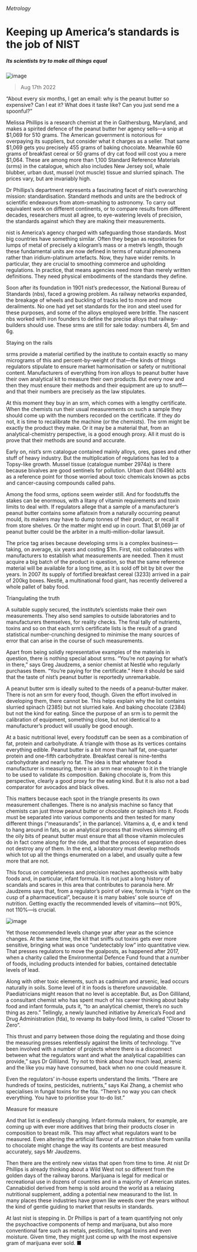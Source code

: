 ###### Metrology
# Keeping up America’s standards is the job of NIST 
##### Its scientists try to make all things equal 
![image](images/20220820_STD001.jpg) 
> Aug 17th 2022 
“About every six months, I get an email: why is the peanut butter so expensive? Can I eat it? What does it taste like? Can you just send me a spoonful?” 
Melissa Phillips is a research chemist at the  in Gaithersburg, Maryland, and makes a spirited defence of the peanut butter her agency sells—a snip at $1,069 for 510 grams. The American government is notorious for overpaying its suppliers, but consider what it charges as a seller. That same $1,069 gets you precisely 455 grams of baking chocolate. Meanwhile 60 grams of breakfast cereal or 50 grams of dry cat food will cost you a mere $1,064. These are among more than 1,100 Standard Reference Materials (srms) in the catalogue, which also includes New Jersey soil, whale blubber, urban dust, mussel (not muscle) tissue and slurried spinach. The prices vary, but are invariably high.
Dr Phillips’s department represents a fascinating facet of nist’s overarching mission: standardisation. Standard methods and units are the bedrock of scientific endeavours from atom-smashing to astronomy. To carry out equivalent work on different continents, or to compare results from different decades, researchers must all agree, to eye-watering levels of precision, the standards against which they are making their measurements.
nist is America’s agency charged with safeguarding those standards. Most big countries have something similar. Often they began as repositories for lumps of metal of precisely a kilogram’s mass or a metre’s length, though these fundamental units are now defined in terms of natural phenomena rather than iridium-platinum artefacts. Now, they have wider remits. In particular, they are crucial to smoothing commerce and upholding regulations. In practice, that means agencies need more than merely written definitions. They need physical embodiments of the standards they define.
Soon after its foundation in 1901 nist’s predecessor, the National Bureau of Standards (nbs), faced a growing problem. As railway networks expanded, the breakage of wheels and buckling of tracks led to more and more derailments. No one had yet set standards for the iron and steel used for these purposes, and some of the alloys employed were brittle. The nascent nbs worked with iron founders to define the precise alloys that railway-builders should use. These srms are still for sale today: numbers 4l, 5m and 6g.
Staying on the rails
srms provide a material certified by the institute to contain exactly so many micrograms of this and percent-by-weight of that—the kinds of things regulators stipulate to ensure market harmonisation or safety or nutritional content. Manufacturers of everything from iron alloys to peanut butter have their own analytical kit to measure their own products. But every now and then they must ensure their methods and their equipment are up to snuff—and that their numbers are precisely as the law stipulates. 
At this moment they buy in an srm, which comes with a lengthy certificate. When the chemists run their usual measurements on such a sample they should come up with the numbers recorded on the certificate. If they do not, it is time to recalibrate the machine (or the chemists). The srm might be exactly the product they make. Or it may be a material that, from an analytical-chemistry perspective, is a good enough proxy. All it must do is prove that their methods are sound and accurate.
Early on, nist’s srm catalogue contained mainly alloys, ores, gases and other stuff of heavy industry. But the multiplication of regulations has led to a Topsy-like growth. Mussel tissue (catalogue number 2974a) is there because bivalves are good sentinels for pollution. Urban dust (1649b) acts as a reference point for those worried about toxic chemicals known as pcbs and cancer-causing compounds called pahs. 
Among the food srms, options seem weirder still. And for foodstuffs the stakes can be enormous, with a litany of vitamin requirements and toxin limits to deal with. If regulators allege that a sample of a manufacturer’s peanut butter contains some aflatoxin from a naturally occurring peanut mould, its makers may have to dump tonnes of their product, or recall it from store shelves. Or the matter might end up in court. That $1,069 jar of peanut butter could be the arbiter in a multi-million-dollar lawsuit.
The price tag arises because developing srms is a complex business—taking, on average, six years and costing $1m. First, nist collaborates with manufacturers to establish what measurements are needed. Then it must acquire a big batch of the product in question, so that the same reference material will be available for a long time, as it is sold off bit by bit over the years. In 2007 its supply of fortified breakfast cereal (3233) arrived in a pair of 200kg boxes. Nestlé, a multinational food giant, has recently delivered a whole pallet of baby food. 
Triangulating the truth
A suitable supply secured, the institute’s scientists make their own measurements. They also send samples to outside laboratories and to manufacturers themselves, for reality checks. The final tally of nutrients, toxins and so on that each srm’s certificate lists is the result of a grand statistical number-crunching designed to minimise the many sources of error that can arise in the course of such measurements. 
Apart from being solidly representative examples of the materials in question, there is nothing special about srms. “You’re not paying for what’s in there,” says Greg Jaudzems, a senior chemist at Nestlé who regularly purchases them. “You’re paying for the certificate.” Here it should be said that the taste of nist’s peanut butter is reportedly unremarkable.
A peanut butter srm is ideally suited to the needs of a peanut-butter maker. There is not an srm for every food, though. Given the effort involved in developing them, there cannot be. This helps explain why the list contains slurried spinach (2385) but not slurried kale. And baking chocolate (2384) but not the kind for eating. Since the purpose of an srm is to permit the calibration of equipment, something close, but not identical to a manufacturer’s product will usually be good enough.
At a basic nutritional level, every foodstuff can be seen as a combination of fat, protein and carbohydrate. A triangle with those as its vertices contains everything edible. Peanut butter is a bit more than half fat, one-quarter protein and one-fifth carbohydrate. Breakfast cereal is nine-tenths carbohydrate and nearly no fat. The idea is that whatever food a manufacturer is measuring, there is an srm near enough to it in the triangle to be used to validate its composition. Baking chocolate is, from this perspective, clearly a good proxy for the eating kind. But it is also not a bad comparator for avocados and black olives.
This matters because each spot in the triangle presents its own measurement challenges. There is no analysis machine so fancy that chemists can just throw peanut butter or chocolate or spinach into it. Foods must be separated into various components and then tested for many different things (“measurands”, in the parlance). Vitamins a, d, e and k tend to hang around in fats, so an analytical process that involves skimming off the oily bits of peanut butter must ensure that all those vitamin molecules do in fact come along for the ride, and that the process of separation does not destroy any of them. In the end, a laboratory must develop methods which tot up all the things enumerated on a label, and usually quite a few more that are not. 
This focus on completeness and precision reaches apotheosis with baby foods and, in particular, infant formula. It is not just a long history of scandals and scares in this area that contributes to paranoia here. Mr Jaudzems says that, from a regulator’s point of view, formula is “right on the cusp of a pharmaceutical”, because it is many babies’ sole source of nutrition. Getting exactly the recommended levels of vitamins—not 90%, not 110%—is crucial.
![image](images/20220820_STD002.jpg) 

Yet those recommended levels change year after year as the science changes. At the same time, the kit that sniffs out toxins gets ever more sensitive, bringing what was once “undetectably low” into quantitative view. That presses regulators to move the goalposts, as happened after 2017, when a charity called the Environmental Defence Fund found that a number of foods, including products intended for babies, contained detectable levels of lead.
Along with other toxic elements, such as cadmium and arsenic, lead occurs naturally in soils. Some level of it in foods is therefore unavoidable. Paediatricians might reason that no level is acceptable. But, as Don Gilliland, a consultant chemist who has spent much of his career thinking about baby food and infant formula, puts it, “to an analytical chemist, there’s no such thing as zero.” Tellingly, a newly launched initiative by America’s Food and Drug Administration (fda), to revamp its baby-food limits, is called “Closer to Zero”.
This thrust and parry between those doing the regulating and those doing the measuring presses relentlessly against the limits of technology. “I‘ve been involved with a number of projects where there is a disconnect between what the regulators want and what the analytical capabilities can provide,” says Dr Gilliland. Try not to think about how much lead, arsenic and the like you may have consumed, back when no one could measure it.
Even the regulators’ in-house experts understand the limits. “There are hundreds of toxins, pesticides, nutrients,” says Kai Zhang, a chemist who specialises in fungal toxins for the fda. “There’s no way you can check everything. You have to prioritise your to-do list.”
Measure for measure
And that list is endlessly changing. Infant-formula makers, for example, are coming up with ever more additives that bring their products closer in composition to breast milk. This may affect what regulators want to be measured. Even altering the artificial flavour of a nutrition shake from vanilla to chocolate might change the way its contents are best measured accurately, says Mr Jaudzems. 
Then there are the entirely new vistas that open from time to time. At nist Dr Phillips is already thinking about a Wild West not so different from the golden days of the railway barons. Marijuana is legal for medical or recreational use in dozens of countries and in a majority of American states. Cannabidiol derived from hemp is sold around the world as a relaxing nutritional supplement, adding a potential new measurand to the list. In many places these industries have grown like weeds over the years without the kind of gentle guiding to market that results in standards. 
At last nist is stepping in. Dr Phillips is part of a team quantifying not only the psychoactive components of hemp and marijuana, but also more conventional fare such as metals, pesticides, fungal toxins and even moisture. Given time, they might just come up with the most expensive gram of marijuana ever sold. ■

